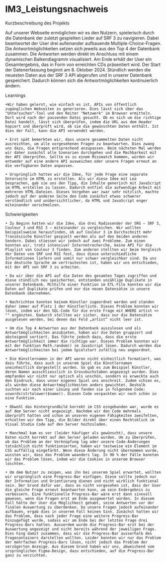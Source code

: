 # IM3_Leistungsnachweis
 
 Kurzbeschreibung des Projekts

Auf unserer Webseite ermöglichen wir es den Nutzern, spielerisch durch die Datenbank der zuletzt gespielten Lieder auf SRF 3 zu navigieren. Dabei beantwortet der User drei aufeinander aufbauende Multiple-Choice-Fragen. Die Antwortmöglichkeiten setzen sich jeweils aus den Top 4 der Datenbank zusammen. Die Antworten werden direkt im Anschluss mit einem dynamischen Balkendiagramm visualisiert. Am Ende erhält der User ein Gesamtergebnis, das in Form von erreichten CDs präsentiert wird. Der Start der Datenerfassung beginnt am 8. Oktober 2024. Stündlich werden die neuesten Daten aus der SRF 3 API abgerufen und in unserer Datenbank gespeichert. Dadurch können sich die Antwortmöglichkeiten kontinuierlich ändern.
 

 Learnings 

    •Wir haben gelernt, wie einfach es ist, APIs von öffentlich zugänglichen Webseiten zu generieren. Dies lässt sich über das "Untersuchen"-Tool und den Reiter "Netzwerk" im Browser ermitteln. Dort wird nach der passenden Datei gesucht. Ob es sich um die richtige Datei handelt, lässt sich überprüfen, indem die URL aus dem Header kopiert und überprüft wird, ob sie die gewünschten Daten enthält. Ist dies der Fall, kann die API verwendet werden.
 
    • Erst spät bemerkten wir, dass unsere gesammelten Daten nicht ausreichten, um alle vorgesehenen Fragen zu beantworten. Dies zwang uns dazu, die Fragen entsprechend anzupassen. Beim nächsten Mal werden wir daher zunächst alle Szenarien durchgehen und die Machbarkeit mit der API überprüfen. Sollte es zu einem Missmatch kommen, würden wir entweder auf eine andere API ausweichen oder unsere Fragen erneut an die verfügbaren Daten anpassen.
    
    • Ursprünglich hatten wir die Idee, für jede Frage eine separate Unterseite im HTML zu erstellen. Als wir diese Idee mit Lea besprachen, gab sie uns den Tipp, die Inhalte generisch mit JavaScript im HTML erstellen zu lassen. Dadurch entfiel die aufwendige Arbeit mit mehreren HTML-Dateien. Dieses Vorgehen war zwar sehr nützlich, machte jedoch auf der anderen Seite den Code zunächst etwas schwerer verständlich und unübersichtlicher, da HTML und JavaScript enger miteinander verschmolzen.
    
 
 Schwierigkeiten
 
    • Zu Beginn hatten wir die Idee, die drei Radiosender der SRG – SRF 3, Couleur 3 und RSI 3 – miteinander zu vergleichen. Wir wollten beispielsweise herausfinden, ob auf Couleur 3 im Durchschnitt mehr französische Künstler gespielt werden als auf den beiden anderen Sendern. Dabei stiessen wir jedoch auf zwei Probleme. Zum einen konnten wir, trotz intensiver Internetrecherche, keine API für die Playlist von Couleur 3 finden. Zum anderen stellten wir beim Vergleich der Daten von SRF und RSI fest, dass diese unterschiedliche Informationen liefern und somit nur schwer vergleichbar sind. Da uns die deutsche Sprache am vertrautesten ist, haben wir uns entschieden, mit der API von SRF 3 zu arbeiten.
    
    • Da wir über die API auf die Daten des gesamten Tages zugriffen und diese stündlich neu speicherten, entstanden unzählige Duplikate in unserer Datenbank. Mithilfe einer Funktion im ETL-File konnten wir die Daten auf Duplikate prüfen und nur die neuen Datensätze in unsere Datenbank übernehmen.
 
    • Nachrichten konnten keinem Künstler zugeordnet werden und standen daher immer auf Platz 1 der Künstlerliste. Dieses Problem konnten wir lösen, indem wir den SQL-Code für die erste Frage mit WHERE artist <> "" ergänzten. Dadurch stellten wir sicher, dass nur die Datensätze ausgelesen werden, bei denen das Feld „artist“ nicht leer ist.
    
    • Um die Top 4 Antworten aus der Datenbank auszulesen und als Antwortmöglichkeiten anzubieten, haben wir die Daten gruppiert und absteigend sortiert. Das führte jedoch dazu, dass die erste Antwortmöglichkeit immer die richtige war. Dieses Problem konnten wir mit der Funktion Math.random() im JavaScript lösen. Dadurch werden die Antwortmöglichkeiten bei jedem Spielstart zufällig neu angeordnet.
    
    • Die Künstlernamen in der API waren nicht einheitlich formatiert, was dazu führte, dass auch in unserem Spiel die Künstlernamen uneinheitlich dargestellt wurden. So gab es zum Beispiel Künstler, deren Namen ausschliesslich in Grossbuchstaben angezeigt wurden. Dies empfanden wir nicht nur optisch als unschön, sondern es erweckte auch den Eindruck, dass unser eigenes Spiel uns anschreit. Zudem schien es, als würden diese Antwortmöglichkeiten anders gewichtet. Deshalb suchten wir nach einer Lösung und fanden sie in folgendem Code: ucwords(strtolower($name)). Diesen Code verpackten wir noch schön in eine Funktion.
    
    • Obwohl das Hintergrundbild korrekt im CSS eingebunden war, wurde es auf dem Server nicht angezeigt. Nachdem wir den Code mehrmals überprüft hatten und schon an unseren eigenen Fähigkeiten zweifelten, erhielten wir den Tipp, die Bilder direkt über einen Rechtsklick im Visual Studio Code auf den Server hochzuladen.
    
    • Manchmal kam es vor (leider häufiger als gewünscht), dass unsere Daten nicht korrekt auf den Server geladen wurden. Um zu überprüfen, ob das Problem an der Verknüpfung lag oder unsere Code-Änderungen tatsächlich nicht funktionierten, haben wir testweise ein Element im CSS auffällig eingefärbt. Wenn diese Änderung nicht übernommen wurde, wussten wir, dass das Problem woanders lag. In 90 % der Fälle konnten wir das Problem lösen, indem wir die Cookies in unserem Browser löschten.
    
    • Um dem Nutzer zu zeigen, was ihn bei unserem Spiel erwartet, wollten wir ursprünglich eine Progress-Bar einfügen. Diese sollte jedoch nur der Information und Orientierung dienen und nicht wirklich funktional sein. Der Grund dafür war, dass es nicht vorgesehen ist, dass der User die gleiche Frage erneut beantworten kann, um sein Endergebnis zu verbessern. Eine funktionelle Progress-Bar wäre erst dann sinnvoll gewesen, wenn die Fragen erst am Ende ausgewertet würden. In diesem Fall hätte der User die Möglichkeit gehabt, seine Antworten vor der finalen Auswertung zu überdenken. Da unsere Fragen jedoch aufeinander aufbauen, ergab dies in unserem Fall keinen Sinn. Zunächst hatten wir das Problem, dass nach jeder Frage eine weitere Progress-Bar hinzugefügt wurde, sodass wir am Ende bei der letzten Frage drei Progress-Bars hatten. Ausserdem wurde die Progress-Bar erst bei der Auswertung angezeigt und nicht bereits während der jeweiligen Frage. Dies hing damit zusammen, dass wir die Progress-Bar ausserhalb des Fragecontainers darstellen wollten. Leider konnten wir nur das Problem der mehrfachen Progress-Bars lösen, nicht jedoch das Problem der verzögerten Anzeige. Aus diesem Grund haben wir uns, abweichend vom ursprünglichen Figma-Design, dazu entschieden, auf die Progress-Bar ganz zu verzichten.
 
